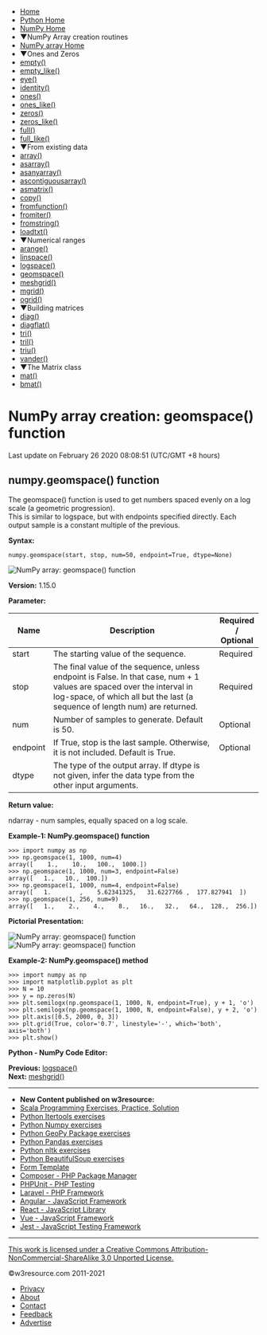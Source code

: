  


- [Home](/index.php)
- [Python Home](/python/python-tutorial.php)
- [NumPy Home](/numpy/index.php)
- ▼NumPy Array creation routines
- [NumPy array Home](/numpy/array-creation/index.php)
- ▼Ones and Zeros
- [empty()](/numpy/array-creation/empty.php)
- [empty_like()](/numpy/array-creation/empty_like.php)
- [eye()](/numpy/array-creation/eye.php)
- [identity()](/numpy/array-creation/identity.php)
- [ones()](/numpy/array-creation/ones.php)
- [ones_like()](/numpy/array-creation/ones_like.php)
- [zeros()](/numpy/array-creation/zeros.php)
- [zeros_like()](/numpy/array-creation/zeros_like.php)
- [full()](/numpy/array-creation/full.php)
- [full_like()](/numpy/array-creation/full_like.php)
- ▼From existing data
- [array()](/numpy/array-creation/array.php)
- [asarray()](/numpy/array-creation/asarray.php)
- [asanyarray()](/numpy/array-creation/asanyarray.php)
- [ascontiguousarray()](/numpy/array-creation/ascontiguousarray.php)
- [asmatrix()](/numpy/array-creation/asmatrix.php)
- [copy()](/numpy/array-creation/copy.php)
- [fromfunction()](/numpy/array-creation/fromfunction.php)
- [fromiter()](/numpy/array-creation/fromiter.php)
- [fromstring()](/numpy/array-creation/fromstring.php)
- [loadtxt()](/numpy/array-creation/loadtxt.php)
- ▼Numerical ranges
- [arange()](/numpy/array-creation/arange.php)
- [linspace()](/numpy/array-creation/linspace.php)
- [logspace()](/numpy/array-creation/logspace.php)
- [geomspace()](/numpy/array-creation/geomspace.php)
- [meshgrid()](/numpy/array-creation/meshgrid.php)
- [mgrid()](/numpy/array-creation/mgrid.php)
- [ogrid()](/numpy/array-creation/ogrid.php)
- ▼Building matrices
- [diag()](/numpy/array-creation/diag.php)
- [diagflat()](/numpy/array-creation/diagflat.php)
- [tri()](/numpy/array-creation/tri.php)
- [tril()](/numpy/array-creation/tril.php)
- [triu()](/numpy/array-creation/triu.php)
- [vander()](/numpy/array-creation/vander.php)
- ▼The Matrix class
- [mat()](/numpy/array-creation/mat.php)
- [bmat()](/numpy/array-creation/bmat.php)

# NumPy array creation: geomspace() function

Last update on February 26 2020 08:08:51 (UTC/GMT +8 hours)

<span class="underline"></span>

<span class="underline"></span>

## numpy.geomspace() function

The geomspace() function is used to get numbers spaced evenly on a log scale (a geometric progression).  
This is similar to logspace, but with endpoints specified directly. Each output sample is a constant multiple of the previous.

**Syntax:**

    numpy.geomspace(start, stop, num=50, endpoint=True, dtype=None)

![NumPy array: geomspace() function](https://www.w3resource.com/w3r_images/numpy-geomspace-function-image-a.png)

**Version:** 1.15.0

**Parameter:**

<table><thead><tr class="header"><th>Name</th><th>Description</th><th>Required /<br />
Optional</th></tr></thead><tbody><tr class="odd"><td>start</td><td>The starting value of the sequence.</td><td>Required</td></tr><tr class="even"><td>stop</td><td>The final value of the sequence, unless endpoint is False. In that case, num + 1 values are spaced over the interval in log-space, of which all but the last (a sequence of length num) are returned.</td><td>Required</td></tr><tr class="odd"><td>num</td><td>Number of samples to generate. Default is 50.</td><td>Optional</td></tr><tr class="even"><td>endpoint</td><td>If True, stop is the last sample. Otherwise, it is not included. Default is True.</td><td>Optional</td></tr><tr class="odd"><td>dtype</td><td>The type of the output array. If dtype is not given, infer the data type from the other input arguments.</td><td></td></tr></tbody></table>

**Return value:**

ndarray - num samples, equally spaced on a log scale.

**Example-1: NumPy.geomspace() function**

    >>> import numpy as np
    >>> np.geomspace(1, 1000, num=4)
    array([    1.,    10.,   100.,  1000.])
    >>> np.geomspace(1, 1000, num=3, endpoint=False)
    array([   1.,   10.,  100.])
    >>> np.geomspace(1, 1000, num=4, endpoint=False)
    array([   1.        ,    5.62341325,   31.6227766 ,  177.827941  ])
    >>> np.geomspace(1, 256, num=9)
    array([   1.,    2.,    4.,    8.,   16.,   32.,   64.,  128.,  256.])

**Pictorial Presentation:**

![NumPy array: geomspace() function](https://www.w3resource.com/w3r_images/numpy-geomspace-function-image-1.png)  
![NumPy array: geomspace() function](https://www.w3resource.com/w3r_images/numpy-geomspace-function-image-1-a.png)

**Example-2: NumPy.geomspace() method**

    >>> import numpy as np
    >>> import matplotlib.pyplot as plt
    >>> N = 10
    >>> y = np.zeros(N)
    >>> plt.semilogx(np.geomspace(1, 1000, N, endpoint=True), y + 1, 'o')
    >>> plt.semilogx(np.geomspace(1, 1000, N, endpoint=False), y + 2, 'o')
    >>> plt.axis([0.5, 2000, 0, 3])
    >>> plt.grid(True, color='0.7', linestyle='-', which='both', axis='both')
    >>> plt.show()

**Python - NumPy Code Editor:**

**Previous:** [logspace()](https://www.w3resource.com/numpy/array-creation/logspace.php)  
**Next:** [meshgrid()](https://www.w3resource.com/numpy/array-creation/meshgrid.php)

---

<span class="underline"></span>

- **New Content published on w3resource:**
- [Scala Programming Exercises, Practice, Solution](https://www.w3resource.com/scala-exercises/index.php)
- [Python Itertools exercises](https://www.w3resource.com/python-exercises/itertools/index.php)
- [Python Numpy exercises](https://www.w3resource.com/python-exercises/numpy/index.php)
- [Python GeoPy Package exercises](https://www.w3resource.com/python-exercises/geopy/index.php)
- [Python Pandas exercises](https://www.w3resource.com/python-exercises/pandas/index.php)
- [Python nltk exercises](https://www.w3resource.com/python-exercises/nltk/index.php)
- [Python BeautifulSoup exercises](https://www.w3resource.com/python-exercises/BeautifulSoup/index.php)
- [Form Template](https://www.w3resource.com/form-template/)
- [Composer - PHP Package Manager](https://www.w3resource.com/php/composer/a-gentle-introduction-to-composer.php)
- [PHPUnit - PHP Testing](https://www.w3resource.com/php/PHPUnit/a-gentle-introduction-to-unit-test-and-testing.php)
- [Laravel - PHP Framework](https://www.w3resource.com/laravel/laravel-tutorial.php)
- [Angular - JavaScript Framework](https://www.w3resource.com/angular/getting-started-with-angular.php)
- [React - JavaScript Library](https://www.w3resource.com/react/react-js-overview.php)
- [Vue - JavaScript Framework](https://www.w3resource.com/vue/installation.php)
- [Jest - JavaScript Testing Framework](https://www.w3resource.com/jest/jest-getting-started.php)

---

<span class="underline"></span>

<span class="underline"></span>

<span class="underline"></span>

[This work is licensed under a Creative Commons Attribution-NonCommercial-ShareAlike 3.0 Unported License.](https://creativecommons.org/licenses/by-nc-sa/3.0/deed.en_US)

©w3resource.com 2011-2021

- [Privacy](https://www.w3resource.com/privacy.php)
- [About](https://www.w3resource.com/about.php)
- [Contact](https://www.w3resource.com/contact.php)
- [Feedback](https://www.w3resource.com/feedback.php)
- [Advertise](https://www.w3resource.com/advertise.php)
